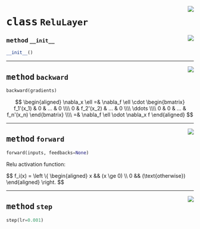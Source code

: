 <!-- markdownlint-disable -->

<a href="../mnn/layer.py#L168"><img align="right" style="float:right;" src="https://img.shields.io/badge/-source-cccccc?style=flat-square"></a>

# <kbd>class</kbd> `ReluLayer`




<a href="../mnn/layer.py#L5"><img align="right" style="float:right;" src="https://img.shields.io/badge/-source-cccccc?style=flat-square"></a>

### <kbd>method</kbd> `__init__`

```python
__init__()
```








---

<a href="../mnn/layer.py#L185"><img align="right" style="float:right;" src="https://img.shields.io/badge/-source-cccccc?style=flat-square"></a>

## <kbd>method</kbd> `backward`

```python
backward(gradients)
```

$$ \begin{aligned} \nabla_x \ell =& \nabla_f \ell \cdot \begin{bmatrix} f_1'(x_1) & 0 & ... & 0 \\\\ 0 & f_2'(x_2) & ... & 0 \\\\ \ddots \\\\ 0 & 0 & ... & f_n'(x_n) \end{bmatrix} \\\\ =& \nabla_f \ell \odot \nabla_x f \end{aligned} $$ 

---

<a href="../mnn/layer.py#L169"><img align="right" style="float:right;" src="https://img.shields.io/badge/-source-cccccc?style=flat-square"></a>

## <kbd>method</kbd> `forward`

```python
forward(inputs, feedbacks=None)
```

Relu activation function: 

$$ f_i(x) = \left \\{ \begin{aligned} x && (x \ge 0) \\\\ 0 && (\text{otherwise}) \end{aligned} \right. $$ 

---

<a href="../mnn/layer.py#L20"><img align="right" style="float:right;" src="https://img.shields.io/badge/-source-cccccc?style=flat-square"></a>

## <kbd>method</kbd> `step`

```python
step(lr=0.001)
```






